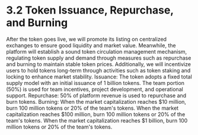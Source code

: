 # 3.2 Token Issuance, Repurchase, and Burning
After the token goes live, we will promote its listing on centralized exchanges to ensure good liquidity and market value. Meanwhile, the platform will establish a sound token circulation management mechanism, regulating token supply and demand through measures such as repurchase and burning to maintain stable token prices. Additionally, we will incentivize users to hold tokens long-term through activities such as token staking and locking to enhance market stability.
Issuance: The token adopts a fixed total supply model with an initial issuance of 1 billion tokens. The team portion (50%) is used for team incentives, project development, and operational support.
Repurchase: 50% of platform revenue is used to repurchase and burn tokens.
Burning:
When the market capitalization reaches $10 million, burn 100 million tokens or 20% of the team's tokens.
When the market capitalization reaches $100 million, burn 100 million tokens or 20% of the team's tokens.
When the market capitalization reaches $1 billion, burn 100 million tokens or 20% of the team's tokens.

